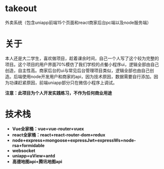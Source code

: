 # takeout
外卖系统（包含uniapp前端15个页面和react商家后台pc端以及node服务端）

# 关于
本人还是大二学生，喜欢做项目，趁着课余时间，自己一个人写了这个较为完整的项目。这个项目的用户界面70%模仿了我们学校的点餐小程序ui，逻辑全部由自己创造，自主性高。商家后台的ui与常见后台管理项目类似，逻辑全部也由自己创造。后端使用node开发用户和商家的api，因为技术原因，数据需要自行添加。因为功课赶紧原因，前端uniapp部分只在微信小程序上调试。

**注意：此项目为个人开发实践练习，不作为任何商业用途**

# 技术栈
- **Vue全家桶：vue+vue-router+vuex**
- **react全家桶：react+react-router-dom+redux**
- **node+express+mongoose+expressJwt+expressWs+node-rsa+formidable**
- **websocket**
- **uniapp+uView+antd**
- **高德地图api+腾讯地图api**
